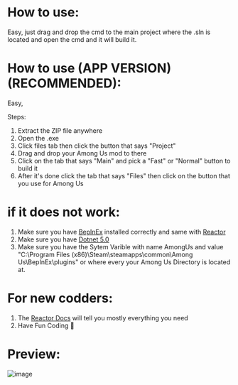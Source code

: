 # How to use:
Easy, just drag and drop the cmd to the main project where the .sln is located and open the cmd and it will build it.

# How to use (APP VERSION) (RECOMMENDED):
Easy,

Steps:
1. Extract the ZIP file anywhere
2. Open the .exe
3. Click files tab then click the button that says "Project"
4. Drag and drop your Among Us mod to there
5. Click on the tab that says "Main" and pick a "Fast" or "Normal" button to build it
6. After it's done click the tab that says "Files" then click on the button that you use for Among Us

# if it does not work:
1. Make sure you have [BepInEx](https://github.com/NuclearPowered/BepInEx) installed correctly and same with [Reactor](https://github.com/NuclearPowered/Reactor/tree/master/Reactor)
2. Make sure you have [Dotnet 5.0](https://dotnet.microsoft.com/)
3. Make sure you have the Sytem Varible with name AmongUs and value "C:\Program Files (x86)\Steam\steamapps\common\Among Us\BepInEx\plugins" or where every your Among Us Directory is located at.

# For new codders:
1. The [Reactor Docs](https://docs.reactor.gg/) will tell you mostly everything you need
2. Have Fun Coding 🙂

# Preview:
![image](https://user-images.githubusercontent.com/78909975/125517873-20e7991f-8647-4842-abf6-e49f035d84c2.png)
